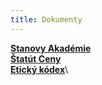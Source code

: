 ```yaml
---
title: Dokumenty
---
```


**[Stanovy Akadémie](/stanovy)**\
**[Štatút Ceny](/statut-ceny)**\
**[Etický kódex](/eticky-kodex)**\

